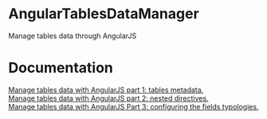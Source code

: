 # AngularTablesDataManager
Manage tables data through AngularJS
# Documentation
<a href="https://mirkomaggioni.com/2016/06/12/manage-tables-data-with-angularjs-part-1-tables-metadata/">Manage tables data with AngularJS part 1: tables metadata.</a><br/>
<a href="https://mirkomaggioni.com/2016/06/25/manage-tables-data-with-angularjs-part-2-nested-directives/">Manage tables data with AngularJS part 2: nested directives.</a><br/>
<a href="https://mirkomaggioni.com/2016/07/09/manage-tables-data-with-angularjs-part-3-configuring-the-fields-typologies/">Manage tables data with AngularJS Part 3: configuring the fields typologies.</a>
